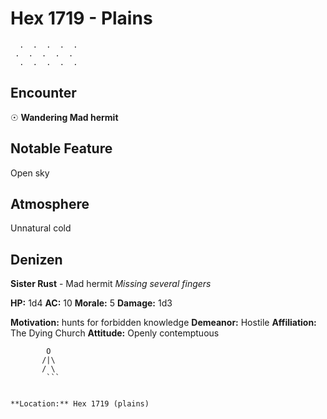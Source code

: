 # Hex 1719 - Plains
```
  .  .  .  .  .
 .  .  .  .  .
  .  .  .  .  .
```

## Encounter

☉ **Wandering Mad hermit**

## Notable Feature

Open sky

## Atmosphere

Unnatural cold

## Denizen

**Sister Rust** - Mad hermit
*Missing several fingers*

**HP:** 1d4 **AC:** 10 **Morale:** 5
**Damage:** 1d3

**Motivation:** hunts for forbidden knowledge
**Demeanor:** Hostile
**Affiliation:** The Dying Church
**Attitude:** Openly contemptuous

```
        O
       /|\
       / \
        ```


**Location:** Hex 1719 (plains)
